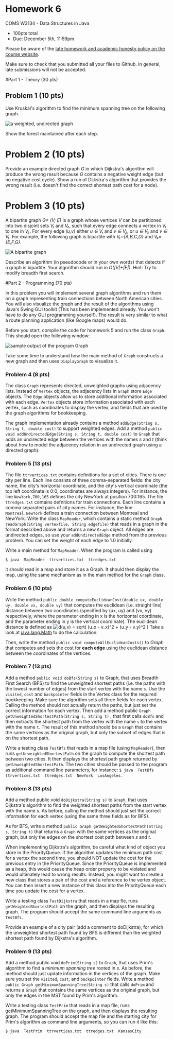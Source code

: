 # Homework 6

COMS W3134 - Data Structures in Java
* 100pts total 
* Due: December 5th, 11:59pm

Please be aware of the [late homework and academic honesty policy on the course website](http://www.cs.columbia.edu/~bauer/cs3134/homework.html).

Make sure to check that you submitted all your files to Github. In general, late submissions will not be accepted.

#Part 1 - Theory (30 pts)

## Problem 1 (10 pts)
Use  Kruskal's  algorithm  to  find  the  minimum  spanning  tree  on  the  following graph.

![a weighted, undirected graph](figures/problem1.png)

Show  the forest maintained after each step.


# Problem 2 (10 pts)
Provide an example directed graph *G* in which Dijkstra's algorithm will produce the wrong result
because *G* contains a negative weight edge (but no negative cost cycle).  Show a run of Dijkstra's
algorithm  that  provides  the  wrong  result  (i.e.   doesn't  find  the  correct  shortest  path  cost  for  a
node).


# Problem 3 (10 pts)
A bipartite graph *G= (V; E)* is a graph whose vertices *V* can be partitioned into two disjoint sets *V₁* and *V₂*, such that every edge connects a vertex in *V₁* to one in *V₂*. For every edge *(u,v)* either *u ∈ V₁* and *v ∈ V₂*, or *u ∈ V₂* and *v ∈ V₁*. For example, the following graph is bipartite with  *V₁={A,B,C,D}* and *V₂={E,F,G}*.

![A bipartite graph](figures/bipartite.png)

Describe  an  algorithm  (in  pseudocode  or  in  your  own  words)  that  detects  if  a  graph  is
bipartite.  Your algorithm should run in *O(|V|+|E|)*.  Hint:  Try to modify breadth first search.


#Part 2 - Programming (70 pts)

In this problem you will implement several graph algorithms and run them on a graph representing train connections between North American cities. You will also visualize the graph and the result of the algorithms using Java's Swing GUI toolkit (This has been implemented already. You won't have to do any GUI programming yourself). The result is very similar to what a route planning application (like Google maps) would do.

Before you start, compile  the  code for homework 5 and run  the class `Graph`.
This should open the following window: 

![sample output of the program Graph](figures/graph.png)

Take some time to understand how the main method of `Graph` constructs a new graph and then uses `DisplayGraph` to visualize it.

### Problem  4 (8 pts)
The class `Graph` represents directed, unweighted graphs using adjacency lists.  Instead of `Vertex` objects, the adjacency lists in `Graph` store `Edge` objects.  The `Edge` objects allow us to store additional information associated with each edge.
`Vertex` objects store information associated with each vertex, such as coordinates to display the vertex, and fields that are used by the graph algorithms for bookkeeping. 

The graph implementation already contains a method `addEdge(String s, String t, double cost)` to support weighted edges.  Add a method `public void addUndirectedEdge(String s, String t, double cost)` to `Graph` that adds  an undirected edge between  the  vertices with the names *s* and *t* (think about how to model the adjacency relation in an undirected graph using a directed graph).

### Problem 5 (13 pts)
The file `ttrvertices.txt` contains definitions for a set of cities.  There is one city per line.  Each line consists of three comma-separated fields:  the city name, the city's horizontal coordinate, and the city's vertical coordinate (the top left coordinate is 0:0, coordinates are always integers).  For instance,  the  line  `NewYork,700,165` defines  the  city NewYork at  position  700:165.
The  file `ttredges.txt` contains defnitions for train connections.  Each line contains a comma separated
pairs  of  city  names.    For  instance,  the  line `Montreal,NewYork`  defines  a  train  connection between
Montreal and NewYork. Write the class `MapReader`, which contains a static method `Graph readGraph(String vertexfile, String edgefile)` that reads in a graph in the format described above and returns a new `Graph` object.  All edges are undirected edges, so use your `addUndirectedEdge` method from the previous problem. You can set the weight of each edge to 1.0 initially.

Write a main method for `MapReader`. When the program is called using

`$ java  MapReader  ttrvertices.txt  ttredges.txt`

it should read in a map and store it as a Graph.  It should then display the map, using the same mechanism as in the main method for the `Graph` class.

### Problem 6 (10 pts)
Write the method `public double computeEuclideanCost(double ux, double uy, double vx, double vy)` that computes the euclidean  (i.e.  straight line) distance between two coordinates (specified by (ux, uy) and (vx, vy) respectively, where the parameter ending in x is the horizontal coordinate, and the parameter ending in y is the vertical coordinate).
The euclidean distance is defined as  ![d(u,v) = sqrt( (u_x - v_x)^2 + (u_y - v_y)^2 )](figures/euclidean.png)
Take a look at [java.lang.Math](https://docs.oracle.com/javase/8/docs/api/java/lang/Math.html) to do the calculation.

Then, write the  method `public void computeAllEuclideanCosts()` to *Graph* that  computes  and  sets the cost for **each edge** using the euclidean distance between the coordinates of the vertices.

### Problem 7 (13 pts)
Add a method `public void doBfs(String s)` to
Graph, that uses Breadth First Search (BFS) to find the unweighted shortest paths (i.e. the paths with the lowest number of edges) from the start vertex with the name `s`.  Use the `visited`, `cost` and `backpointer` fields in the Vertex class for the required  bookkeeping. Make sure the algorithm sets all three fields for each vertex. Calling the  method  should  not  actually  return  the  paths,  but  just  set  the  correct  information  for  each vertex.  Then add a method public `Graph getUnweightedShortestPath(String s, String t)`
, that first calls `doBfs` and then extracts the shortest path from the vertex with the name `s` to the vertex with the name
`t`.  The result of this method should be a `Graph` that contains the same vertices as the original graph, but only the subset of edges that is on the shortest path.

Write a testing class `TestBfs` that reads in a map file (using `MapReader`), then runs
`getUnweightedShortestPath` on the graph to compute the shortest path between two cities.  It then displays the shortest path graph returned by `getUnweightedShortestPath`.
The  two  cities  should  be  passed  to  the  program  as  additional  command  line  parameters,  for
instance:
`$ java  TestBfs  ttrvertices.txt  ttredges.txt  NewYork  LosAngeles`.

### Problem 8 (13 pts)
Add a method public void `doDijkstra(String s)` to `Graph`, that uses Dijkstra's algorithm to  find  the  weighted  shortest  paths  from  the  start  vertex  with  the  name *s*.   As  before,  calling the method should just set the correct information for each vertex (using the same three fields as for BFS). 

As for BFS, write a method `public Graph getWeightedShortestPath(String s, String t)`
that returns a `Graph` with the  same  vertices  as  the  original  graph,  but  only  the  edges  on  the  shortest  cost  path  between *s* and *t*.  

When implementing Dijkstra's algorithm, be careful what kind of object you store in the PriorityQueue. If the algorithm updates the minimum path cost for a vertex the second time, you should NOT update the cost for the previous entry in the PriorityQueue. Since the PriorityQueue is implemented as a heap, this would cause the heap order property to be violated and would ultimately lead to wrong results. Instead, you might want to create a new class that stores a pair of the cost and a reference to the vertex object. You can then insert a new instance of this class into the PriorityQueue each time you update the cost for a vertex.

Write a testing class `TestDijkstra` that reads in a map fle, runs `getWeightedShortestPath` on the graph, and then displays the resulting graph.  The program should accept the same command line arguments as `TestBfs`.

Provide an example of a city pair (add a comment to doDijkstra), for which the unweighted shortest path found by BFS is different than the weighted shortest path found by Dijkstra's algorithm.

### Problem 9 (13 pts)
Add a method public void `doPrim(String s)` to `Graph`, that uses Prim's algorithm to find a *minimum spanning tree* rooted in *s*.  As before, the method should just update information in the  vertices  of  the  graph. Make sure you set the `visited`, `cost`, and `backpointer` fields.  Write  a  method `public Graph getMinimumSpanningTree(String s)` that  calls `doPrim` and  returns  a  `Graph`  that  contains  the  same  vertices  as  the  original  graph, but only the edges in the MST found by Prim's algorithm.

Write a testing class `TestPrim` that reads in a map file, runs getMinimumSpanningTree on the graph,  and  then  displays  the  resulting  graph.  The  program  should  accept  the  map file  and  the starting city for Prim's algorithm as command line arguments, so you can run it like this:

`$ java  TestPrim  ttrvertices.txt  ttredges.txt  KansasCity`


